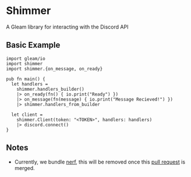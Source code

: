 # Shimmer

A Gleam library for interacting with the Discord API

## Basic Example

```gleam
import gleam/io
import shimmer
import shimmer.{on_message, on_ready}

pub fn main() {
  let handlers =
    shimmer.handlers_builder()
    |> on_ready(fn() { io.print("Ready") })
    |> on_message(fn(message) { io.print("Message Recieved!") })
    |> shimmer.handlers_from_builder

  let client =
    shimmer.Client(token: "<TOKEN>", handlers: handlers)
    |> discord.connect()
}
```

## Notes

- Currently, we bundle [nerf](https://github.com/lpil/nerf), this will be removed once this [pull request](https://github.com/lpil/nerf/pull/1) is merged.